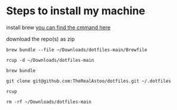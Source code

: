 # Steps to install my machine

install brew [you can find the cmmand here](https://brew.sh/)

download the repo(s) as zip

```shell
brew bundle --file ~/Downloads/dotfiles-main/Brewfile
```

```shell
rcup -d ~/Downloads/dotfiles-main
```

<!-- ```shell
source ~/.zshrc
``` -->

```shell
brew bundle
```

```shell
git clone git@github.com:TheRealAstoo/dotfiles.git ~/.dotfiles
```

```shell
rcup
```

```shell
rm -rf ~/Downloads/dotfiles-main
```

<!-- Install oh-my-zsh (currently, they are not on brew), go to [this URL](https://github.com/ohmyzsh/ohmyzsh) -->
